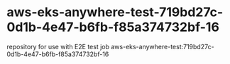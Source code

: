 # aws-eks-anywhere-test-719bd27c-0d1b-4e47-b6fb-f85a374732bf-16
repository for use with E2E test job aws-eks-anywhere-test:719bd27c-0d1b-4e47-b6fb-f85a374732bf-16
